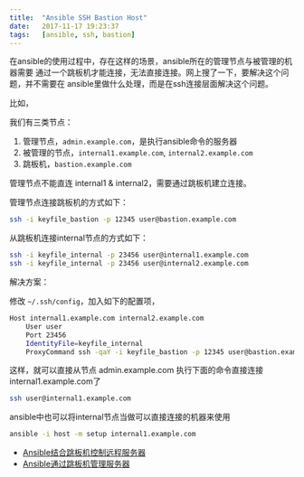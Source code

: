 ```yaml
---
title:  "Ansible SSH Bastion Host"
date:   2017-11-17 19:23:37
tags:   [ansible, ssh, bastion]
---
```


在ansible的使用过程中，存在这样的场景，ansible所在的管理节点与被管理的机器需要 通过一个跳板机才能连接，无法直接连接。网上搜了一下，要解决这个问题，并不需要在 ansible里做什么处理，而是在ssh连接层面解决这个问题。

比如，

我们有三类节点：

1. 管理节点，`admin.example.com`，是执行ansible命令的服务器
2. 被管理的节点，`internal1.example.com`, `internal2.example.com`
3. 跳板机，`bastion.example.com`

管理节点不能直连 internal1 & internal2，需要通过跳板机建立连接。

管理节点连接跳板机的方式如下：

```sh
ssh -i keyfile_bastion -p 12345 user@bastion.example.com
```

从跳板机连接internal节点的方式如下：

```sh
ssh -i keyfile_internal -p 23456 user@internal1.example.com
ssh -i keyfile_internal -p 23456 user@internal2.example.com
```

解决方案：

修改 `~/.ssh/config`，加入如下的配置项，

```sh
Host internal1.example.com internal2.example.com
    User user
    Port 23456
    IdentityFile=keyfile_internal
    ProxyCommand ssh -qaY -i keyfile_bastion -p 12345 user@bastion.example.com 'nc -w 14400 %h %p'
```

这样，就可以直接从节点 admin.example.com 执行下面的命令直接连接internal1.example.com了

```sh
ssh user@internal1.example.com
```

ansible中也可以将internal节点当做可以直接连接的机器来使用

```sh
ansible -i host -m setup internal1.example.com
```


- [Ansible结合跳板机控制远程服务器](https://ouyang.me/blog/2015/08/31/using-ansible-with-a-bastion-host)
- [Ansible通过跳板机管理服务器](http://www.cweye.net/2015/07/17/ansible-jumper.html)